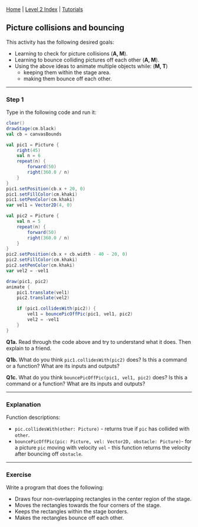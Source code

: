 <div class="nav">
  <a href="../../index.html">Home</a> | <a href="index.html">Level 2 Index</a> | <a href="../../tutorials-index.html">Tutorials</a>
</div>

## Picture collisions and bouncing

This activity has the following desired goals:
* Learning to check for picture collisions (**A, M**).
* Learning to bounce colliding pictures off each other (**A, M**).
* Using the above ideas to animate multiple objects while: (**M, T**)
  * keeping them within the stage area.
  * making them bounce off each other.

---

### Step 1

Type in the following code and run it:

```scala
clear()
drawStage(cm.black)
val cb = canvasBounds

val pic1 = Picture {
    right(45)
    val n = 6
    repeat(n) {
        forward(50)
        right(360.0 / n)
    }
}
pic1.setPosition(cb.x + 20, 0)
pic1.setFillColor(cm.khaki)
pic1.setPenColor(cm.khaki)
var vel1 = Vector2D(4, 0)

val pic2 = Picture {
    val n = 5
    repeat(n) {
        forward(50)
        right(360.0 / n)
    }
}
pic2.setPosition(cb.x + cb.width - 40 - 20, 0)
pic2.setFillColor(cm.khaki)
pic2.setPenColor(cm.khaki)
var vel2 = -vel1

draw(pic1, pic2)
animate {
    pic1.translate(vel1)
    pic2.translate(vel2)

    if (pic1.collidesWith(pic2)) {
        vel1 = bouncePicOffPic(pic1, vel1, pic2)
        vel2 = -vel1
    }
}
```

**Q1a.** Read through the code above and try to understand what it does. Then explain to a friend.

**Q1b.**  What do you think `pic1.collidesWith(pic2)` does? Is this a command or a function? What are its inputs and outputs?

**Q1c.**  What do you think `bouncePicOffPic(pic1, vel1, pic2)` does? Is this a command or a function? What are its inputs and outputs?

---

### Explanation

Function descriptions:

* `pic.collidesWith(other: Picture)` - returns true if `pic` has collided with `other`.
* `bouncePicOffPic(pic: Picture, vel: Vector2D, obstacle: Picture)`- for a picture `pic` moving with velocity `vel` - this function returns the velocity after bouncing off `obstacle`.

---

### Exercise

Write a program that does the following:
* Draws four non-overlapping rectangles in the center region of the stage.
* Moves the rectangles towards the four corners of the stage.
* Keeps the rectangles within the stage borders.
* Makes the rectangles bounce off each other.
